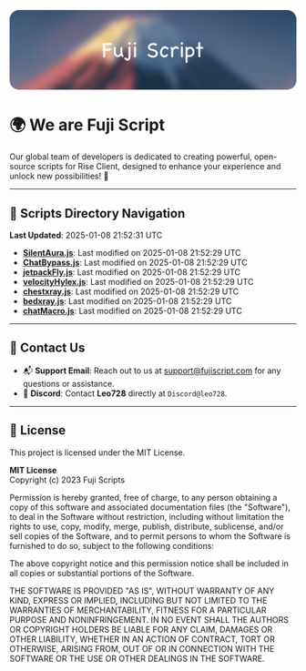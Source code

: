 ![Banner](.github/b.webp)

# 🌍 **We are Fuji Script**

Our global team of developers is dedicated to creating powerful, open-source scripts for Rise Client, designed to enhance your experience and unlock new possibilities! 🌟

---
<!-- SCRIPTS_NAVIGATION_START -->
## 📂 **Scripts Directory Navigation**

**Last Updated**: 2025-01-08 21:52:31 UTC

- **[SilentAura.js](scripts/SilentAura.js)**: Last modified on 2025-01-08 21:52:29 UTC
- **[ChatBypass.js](scripts/ChatBypass.js)**: Last modified on 2025-01-08 21:52:29 UTC
- **[jetpackFly.js](scripts/jetpackFly.js)**: Last modified on 2025-01-08 21:52:29 UTC
- **[velocityHylex.js](scripts/velocityHylex.js)**: Last modified on 2025-01-08 21:52:29 UTC
- **[chestxray.js](scripts/chestxray.js)**: Last modified on 2025-01-08 21:52:29 UTC
- **[bedxray.js](scripts/bedxray.js)**: Last modified on 2025-01-08 21:52:29 UTC
- **[chatMacro.js](scripts/chatMacro.js)**: Last modified on 2025-01-08 21:52:29 UTC

<!-- SCRIPTS_NAVIGATION_END -->

---

## 💬 **Contact Us**  
- 📬 **Support Email**: Reach out to us at [support@fujiscript.com](mailto:support@fujiscript.com) for any questions or assistance.  
- 💬 **Discord**: Contact **Leo728** directly at `Discord@leo728`.

---

## 📜 **License**

This project is licensed under the MIT License.  

**MIT License**  
Copyright (c) 2023 Fuji Scripts  

Permission is hereby granted, free of charge, to any person obtaining a copy of this software and associated documentation files (the "Software"), to deal in the Software without restriction, including without limitation the rights to use, copy, modify, merge, publish, distribute, sublicense, and/or sell copies of the Software, and to permit persons to whom the Software is furnished to do so, subject to the following conditions:  

The above copyright notice and this permission notice shall be included in all copies or substantial portions of the Software.  

THE SOFTWARE IS PROVIDED "AS IS", WITHOUT WARRANTY OF ANY KIND, EXPRESS OR IMPLIED, INCLUDING BUT NOT LIMITED TO THE WARRANTIES OF MERCHANTABILITY, FITNESS FOR A PARTICULAR PURPOSE AND NONINFRINGEMENT. IN NO EVENT SHALL THE AUTHORS OR COPYRIGHT HOLDERS BE LIABLE FOR ANY CLAIM, DAMAGES OR OTHER LIABILITY, WHETHER IN AN ACTION OF CONTRACT, TORT OR OTHERWISE, ARISING FROM, OUT OF OR IN CONNECTION WITH THE SOFTWARE OR THE USE OR OTHER DEALINGS IN THE SOFTWARE.  
